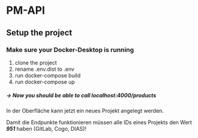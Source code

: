 # PM-API

## Setup the project
### Make sure your Docker-Desktop is running

1. clone the project
2. rename .env.dist to .env
3. run docker-compose build
4. run docker-compose up

##### -> Now you should be able to call localhost:4000/products
In der Oberfläche kann jetzt ein neues Projekt angelegt werden.

Damit die Endpunkte funktionieren müssen alle IDs eines Projekts den Wert ***951*** haben (GitLab, Cogo, DIAS)!
